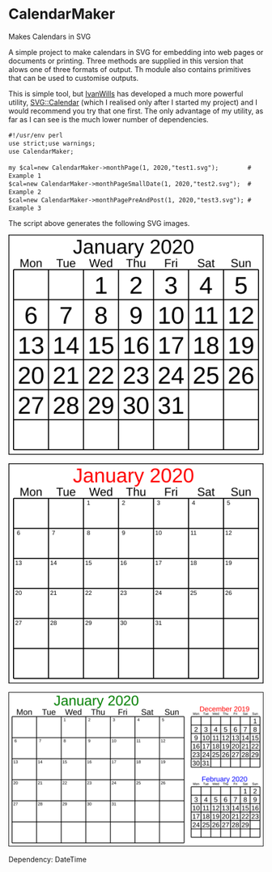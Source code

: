 # CalendarMaker
Makes Calendars in SVG

A simple project to make calendars in SVG for embedding into web pages or documents or printing.
Three methods are supplied in this version that alows one of three formats of output.  Th module also
contains primitives that can be used to customise outputs.

This is simple tool, but [IvanWills](https://github.com/ivanwills) has developed a much more powerful utility, [SVG::Calendar](https://github.com/ivanwills/SVG-Calendar) (which I realised only after I started my project) and I would recommend you try that one first.  The only advantage of my utility, as far as I can see is the much lower number of dependencies.

```
#!/usr/env perl
use strict;use warnings;
use CalendarMaker;

my $cal=new CalendarMaker->monthPage(1, 2020,"test1.svg");        # Example 1
$cal=new CalendarMaker->monthPageSmallDate(1, 2020,"test2.svg");  # Example 2
$cal=new CalendarMaker->monthPagePreAndPost(1, 2020,"test3.svg"); # Example 3
```
The script above generates the following SVG images.

![example1](https://github.com/saiftynet/CalendarMaker/blob/master/Images/test1.svg)

![example2](https://github.com/saiftynet/CalendarMaker/blob/master/Images/test2.svg)

![example3](https://github.com/saiftynet/CalendarMaker/blob/master/Images/test3.svg)


Dependency: DateTime
